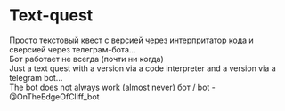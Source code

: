 # Text-quest
Просто текстовый квест с верcией через интерпритатор кода и сверсией через телеграм-бота...  
Бот работает не всегда (почти ни когда)  
Just a text quest with a version via a code interpreter and a version via a telegram bot...   
The bot does not always work (almost never)
бот / bot - @OnTheEdgeOfCliff_bot

